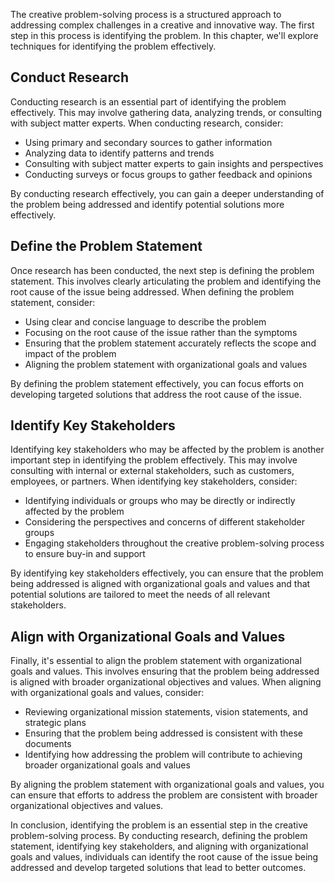 
The creative problem-solving process is a structured approach to addressing complex challenges in a creative and innovative way. The first step in this process is identifying the problem. In this chapter, we'll explore techniques for identifying the problem effectively.

Conduct Research
----------------

Conducting research is an essential part of identifying the problem effectively. This may involve gathering data, analyzing trends, or consulting with subject matter experts. When conducting research, consider:

* Using primary and secondary sources to gather information
* Analyzing data to identify patterns and trends
* Consulting with subject matter experts to gain insights and perspectives
* Conducting surveys or focus groups to gather feedback and opinions

By conducting research effectively, you can gain a deeper understanding of the problem being addressed and identify potential solutions more effectively.

Define the Problem Statement
----------------------------

Once research has been conducted, the next step is defining the problem statement. This involves clearly articulating the problem and identifying the root cause of the issue being addressed. When defining the problem statement, consider:

* Using clear and concise language to describe the problem
* Focusing on the root cause of the issue rather than the symptoms
* Ensuring that the problem statement accurately reflects the scope and impact of the problem
* Aligning the problem statement with organizational goals and values

By defining the problem statement effectively, you can focus efforts on developing targeted solutions that address the root cause of the issue.

Identify Key Stakeholders
-------------------------

Identifying key stakeholders who may be affected by the problem is another important step in identifying the problem effectively. This may involve consulting with internal or external stakeholders, such as customers, employees, or partners. When identifying key stakeholders, consider:

* Identifying individuals or groups who may be directly or indirectly affected by the problem
* Considering the perspectives and concerns of different stakeholder groups
* Engaging stakeholders throughout the creative problem-solving process to ensure buy-in and support

By identifying key stakeholders effectively, you can ensure that the problem being addressed is aligned with organizational goals and values and that potential solutions are tailored to meet the needs of all relevant stakeholders.

Align with Organizational Goals and Values
------------------------------------------

Finally, it's essential to align the problem statement with organizational goals and values. This involves ensuring that the problem being addressed is aligned with broader organizational objectives and values. When aligning with organizational goals and values, consider:

* Reviewing organizational mission statements, vision statements, and strategic plans
* Ensuring that the problem being addressed is consistent with these documents
* Identifying how addressing the problem will contribute to achieving broader organizational goals and values

By aligning the problem statement with organizational goals and values, you can ensure that efforts to address the problem are consistent with broader organizational objectives and values.

In conclusion, identifying the problem is an essential step in the creative problem-solving process. By conducting research, defining the problem statement, identifying key stakeholders, and aligning with organizational goals and values, individuals can identify the root cause of the issue being addressed and develop targeted solutions that lead to better outcomes.
